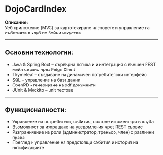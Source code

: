 # DojoCardIndex  

**Описание:**  
Уеб приложение (MVC) за картотекиране членовете и управление на събитията в клуб по бойни изкуства.  

---

## Основни технологии:  
- Java & Spring Boot – сървърна логика и и интеграция с външен REST мейл сървис чрез Feign Client  
- Thymeleaf – създаване на динамичен потребителски интерфейс  
- SQL – управление на база данни
- OpenPD - генериране на pdf документи  
- JUnit & Mockito – unit тестове  
---
## Функционалности:  
- Управление на потребители, събития, постове и коментари в клуба  
- Възможност за изпращане на уведомления чрез REST сървис  
- Разграничение на роли (администратор, треньор, член) с различни права  
- Преглед и управление на предстоящи събития и история на нотификациите
